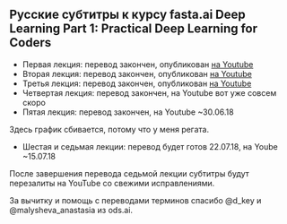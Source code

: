 ## Русские субтитры к курсу fasta.ai Deep Learning Part 1: Practical Deep Learning for Coders ##

  * Первая лекция: перевод закончен, опубликован [на Youtube](youtu.be/IPBSB1HLNLo)
  * Вторая лекция: перевод закончен, опубликован [на Youtube](youtu.be/JNxcznsrRb8)
  * Третья лекция: перевод закончен, опубликован [на Youtube](youtu.be/9C06ZPF8Uuc)
  * Четвертая лекция: перевод закончен, на Youtube вот уже совсем скоро
  * Пятая лекция: перевод закончен, на Youtube ~30.06.18

Здесь график сбивается, потому что у меня регата.

  * Шестая и седьмая лекции: перевод будет готов 22.07.18, на Yoube ~15.07.18


После завершения перевода седьмой лекции субтитры будут перезалиты на YouTube со свежими исправлениями.


За вычитку и помощь с переводами терминов спасибо @d_key и @malysheva_anastasia из ods.ai.